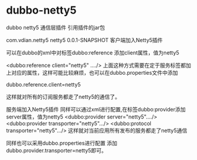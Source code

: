 # dubbo-netty5
dubbo netty5 通信层插件
引用插件的jar包

<dependency>
     <groupId>com.vdian.netty5</groupId>
     <artifactId>netty5</artifactId>
     <version>0.0.1-SNAPSHOT</version>
</dependency>
客户端加入Netty5插件

可以在dubbo的xml中对标签dubbo:reference 添加client属性，值为netty5

<dubbo:reference client="netty5" ..../>
上面这种方式需要在定于服务标签都加上对应的属性，这样可能比较麻烦，也可以在dubbo.properties文件中添加

dubbo.reference.client=netty5

这样就对所有的订阅服务都走了netty5的通信了。

服务端加入Netty5插件
同样可以通过xml进行配置,在标签dubbo:provider添加server属性，值为netty5
<dubbo:provider server="netty5"..../>
<dubbo:provider transporter="netty5".../>
<dubbo:protocol transporter="netty5".../>
这样就对当前应用所有发布的服务都走了netty5通信

同样也可以采用dubbo.properties进行配置 添加 dubbo.provider.transporter=netty5即可。
